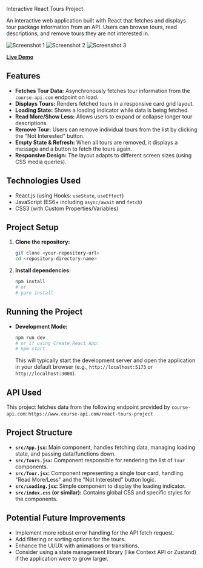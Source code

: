 Interactive React Tours Project



An interactive web application built with React that fetches and displays tour package information from an API. Users can browse tours, read descriptions, and remove tours they are not interested in.


![Screenshot 1](https://github.com/user-attachments/assets/0074a19b-8dbc-4cd9-bce7-a4e305045f8d)
![Screenshot 2](https://github.com/user-attachments/assets/0a87294e-e32e-4d57-ba1b-ea49c9902a7f) 
![Screenshot 3](https://github.com/user-attachments/assets/a30dc942-04e0-4f7c-b2d5-77b3bdaa46a9)


**[Live Demo](https://toursprojectnoto.netlify.app/)**

## Features

* **Fetches Tour Data:** Asynchronously fetches tour information from the `course-api.com` endpoint on load.
* **Displays Tours:** Renders fetched tours in a responsive card grid layout.
* **Loading State:** Shows a loading indicator while data is being fetched.
* **Read More/Show Less:** Allows users to expand or collapse longer tour descriptions.
* **Remove Tour:** Users can remove individual tours from the list by clicking the "Not Interested" button.
* **Empty State & Refresh:** When all tours are removed, it displays a message and a button to fetch the tours again.
* **Responsive Design:** The layout adapts to different screen sizes (using CSS media queries).

## Technologies Used

* React.js (using Hooks: `useState`, `useEffect`)
* JavaScript (ES6+ including `async/await` and `fetch`)
* CSS3 (with Custom Properties/Variables)

## Project Setup

1.  **Clone the repository:**
    ```bash
    git clone <your-repository-url>
    cd <repository-directory-name>
    ```
2.  **Install dependencies:**
    ```bash
    npm install
    # or
    # yarn install
    ```

## Running the Project

* **Development Mode:**
    ```bash
    npm run dev
    # or if using Create React App:
    # npm start
    ```
    This will typically start the development server and open the application in your default browser (e.g., `http://localhost:5173` or `http://localhost:3000`).

## API Used

This project fetches data from the following endpoint provided by `course-api.com`:
`https://www.course-api.com/react-tours-project`

## Project Structure

* **`src/App.jsx`:** Main component, handles fetching data, managing loading state, and passing data/functions down.
* **`src/Tours.jsx`:** Component responsible for rendering the list of `Tour` components.
* **`src/Tour.jsx`:** Component representing a single tour card, handling "Read More/Less" and the "Not Interested" button logic.
* **`src/Loading.jsx`:** Simple component to display the loading indicator.
* **`src/index.css` (or similar):** Contains global CSS and specific styles for the components.

## Potential Future Improvements

* Implement more robust error handling for the API fetch request.
* Add filtering or sorting options for the tours.
* Enhance the UI/UX with animations or transitions.
* Consider using a state management library (like Context API or Zustand) if the application were to grow larger.

